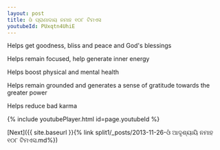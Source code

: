 ```yaml
---
layout: post
title: ଓଁ ପ୍ରାଣାଦାୟ ନମାହ ୧୦୮ ଟିମଏସ
youtubeId: PUxqtn4UhiE
---
```

 
 
Helps get goodness, bliss and peace and God's blessings
 
Helps remain focused, help generate inner energy 
 
Helps boost physical and mental health 
 
Helps remain grounded and generates a sense of gratitude towards the greater power 
 
Helps reduce bad karma
 
 
 
 


{% include youtubePlayer.html id=page.youtubeId %}
 
[Next]({{ site.baseurl }}{% link  split1/_posts/2013-11-26-ଓଁ ଆଦୃଶ୍ୟାୟି ନମାହ ୧୦୮ ଟିମଏସ.md%})
 
